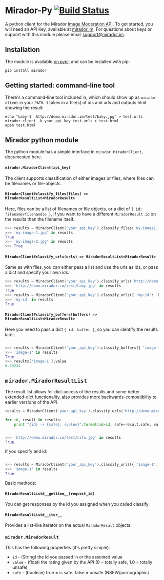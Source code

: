 # Mirador-Py [![Build Status](https://drone.io/github.com/mirador-cv/mirador-py/status.png)](https://drone.io/github.com/mirador-cv/mirador-py/latest)

A python client for the Mirador [Image Moderation API](http://mirador.im). To get started, you will need an API Key, available at [mirador.im](http://mirador.im). For questions about keys or support with this module please email support@mirador.im.

## Installation

The module is available [on pypi](https://pypi.python.org/pypi/Mirador), and can be installed with pip:

```shell
pip install mirador
```

## Getting started: command-line tool

There's a command-line tool included in, which should show up as `mirador-client` in your `PATH`. It takes in a file(s) of ids and urls and outputs html showing the result:

```shell
echo "baby-1  http://demo.mirador.im/test/baby.jpg" > test.urls
mirador-client -k your_api_key test.urls > test.html
open test.html
```

## Mirador python module

The python module has a simple interface in `mirador.MiradorClient`, documented here.

#### `mirador.MiradorClient(api_key)`

The client supports classification of either images or files, where files can be filenames or file-objects.

#### `MiradorClient#classify_files(files) => MiradorResultList<MiradorResult>`

Here, files can be a list of filenames or file objects, or a dict of `{ id: filename/filehandle }`, if you want to have a different `MiradorResult.id` on the results than the filename itself.

```python
>>> results = MiradorClient('your_api_key').classify_files('my-image1.jpg', open('my-image-2.jpg', 'r'))
>>> 'my-image-1.jpg' in results
True
>>> 'my-image-2.jpg' in results
>>> True
```

#### `MiradorClient#classify_urls(urls) => MiradorResultList<MiradorResult>`

Same as with files, you can either pass a list and use the urls as ids, or pass a dict and specify your own ids.

```python
>>> results = MiradorClient('your_api_key').classify_urls('http://demo.mirador.im/test/baby.jpg')
>>> 'http://demo.mirador.im/test/baby.jpg' in results
True
>>> results = MiradorClient('your_api_key').classify_urls({ 'my-id': 'http://demo.mirador.im/test/baby.jpg'})
>>> 'my-id' in results
True
```


#### `MiradorClient#classify_buffers(buffers) => MiradorResultList<MiradorResult>`

Here you need to pass a dict `{ id: buffer }`, so you can identify the results later.

```python

>>> results = MiradorClient('your_api_key').classify_buffers({ 'image-1': open('myimage.jpg', 'r').read() })
>>> 'image-1' in results
True
>>> results['image-1'].value
0.33234

```


## `mirador.MiradorResultList`

The result list allows for dict-access of the results and some better extended-dict functionality, also provides more backwards-compatibility to earlier versions of the API.

```python
results = MiradorClient('your_api_key').classify_urls('http://demo.mirador.im/test/nsfw.jpg')

for id, result in results:
    print "{id} -> {safe}, {value}".format(id=id, safe=result.safe, value=result.value)


>>> 'http://demo.mirador.im/test/nsfw.jpg' in results
True
```

if you specify and id:

```python

>>> results = MiradorClient('your_api_key').classify_urls({ 'image-1': 'http://demo.mirador.im/test/sfw.jpg' })
>>> 'image-1' in results
True

```


Basic methods:

#### `MiradorResultList#__getitem__(request_id)`

You can get responses by the id you assigned when you called classify

#### `MiradorResultList#__iter__`

Provides a list-like iterator on the actual `MiradorResult` objects

### `mirador.MiradorResult`

This has the following properties (it's pretty simple):

* `id` - (String) the id you passed in or the assumed value
* `value` - (float) the rating given by the API (0 = totally safe, 1.0 = totally unsafe)
* `safe` - (boolean) true = is safe, false = unsafe (NSFW/pornographic)
